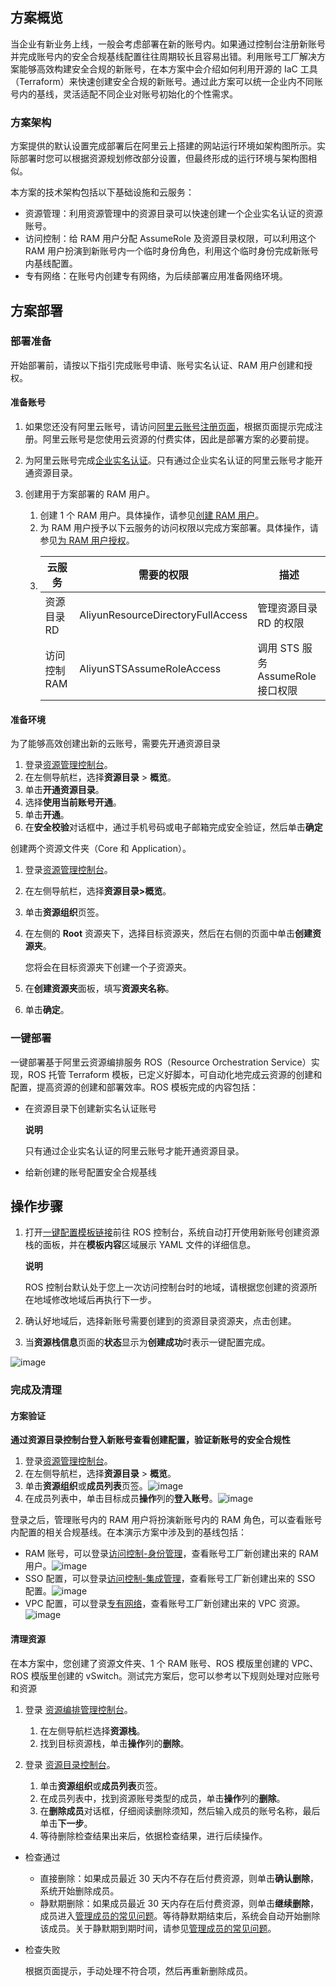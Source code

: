 ## 方案概览

当企业有新业务上线，一般会考虑部署在新的账号内。如果通过控制台注册新账号并完成账号内的安全合规基线配置往往周期较长且容易出错。利用账号工厂解决方案能够高效构建安全合规的新账号，在本方案中会介绍如何利用开源的 IaC 工具（Terraform）来快速创建安全合规的新账号。通过此方案可以统一企业内不同账号内的基线，灵活适配不同企业对账号初始化的个性需求。

### 方案架构

方案提供的默认设置完成部署后在阿里云上搭建的网站运行环境如架构图所示。实际部署时您可以根据资源规划修改部分设置，但最终形成的运行环境与架构图相似。


本方案的技术架构包括以下基础设施和云服务：

* 资源管理：利用资源管理中的资源目录可以快速创建一个企业实名认证的资源账号。
* 访问控制：给 RAM 用户分配 AssumeRole 及资源目录权限，可以利用这个 RAM 用户扮演到新账号内一个临时身份角色，利用这个临时身份完成新账号内基线配置。
* 专有网络：在账号内创建专有网络，为后续部署应用准备网络环境。
## 方案部署
### 部署准备


开始部署前，请按以下指引完成账号申请、账号实名认证、RAM 用户创建和授权。

#### 准备账号

1. 如果您还没有阿里云账号，请访问[阿里云账号注册页面](https://account.aliyun.com/register/qr_register.htm)，根据页面提示完成注册。阿里云账号是您使用云资源的付费实体，因此是部署方案的必要前提。
2. 为阿里云账号完成[企业实名认证](https://help.aliyun.com/zh/account/user-guide/enterprise-real-name-verification/)。只有通过企业实名认证的阿里云账号才能开通资源目录。
3. 创建用于方案部署的 RAM 用户。
   
   1. 创建 1 个 RAM 用户。具体操作，请参见[创建 RAM 用户](https://help.aliyun.com/zh/ram/user-guide/create-a-ram-user)。
   2. 为 RAM 用户授予以下云服务的访问权限以完成方案部署。具体操作，请参见[为 RAM 用户授权](https://help.aliyun.com/zh/ram/user-guide/grant-permissions-to-the-ram-user)。
   3. | 云服务 | 需要的权限 | 描述 |
      | --- | --- | --- |
      | 资源目录 RD | AliyunResourceDirectoryFullAccess | 管理资源目录 RD 的权限 |
      | 访问控制 RAM | AliyunSTSAssumeRoleAccess | 调用 STS 服务 AssumeRole 接口权限 |

#### 准备环境

为了能够高效创建出新的云账号，需要先开通资源目录

1. 登录[资源管理控制台](https://resourcemanager.console.aliyun.com/)。
2. 在左侧导航栏，选择**资源目录** > **概览**。
3. 单击**开通资源目录**。
4. 选择**使用当前账号开通**。
5. 单击**开通**。
6. 在**安全校验**对话框中，通过手机号码或电子邮箱完成安全验证，然后单击**确定**

创建两个资源文件夹（Core 和 Application）。

1. 登录[资源管理控制台](https://resourcemanager.console.aliyun.com/)。
2. 在左侧导航栏，选择**资源目录>概览**。
3. 单击**资源组织**页签。
4. 在左侧的 **Root** 资源夹下，选择目标资源夹，然后在右侧的页面中单击**创建资源夹**。
   
   您将会在目标资源夹下创建一个子资源夹。
5. 在**创建资源夹**面板，填写**资源夹名称**。
6. 单击**确定**。
### 一键部署


一键部署基于阿里云资源编排服务 ROS（Resource Orchestration Service）实现，ROS 托管 Terraform 模板，已定义好脚本，可自动化地完成云资源的创建和配置，提高资源的创建和部署效率。ROS 模板完成的内容包括：

* 在资源目录下创建新实名认证账号
  
  **说明** 
  
  只有通过企业实名认证的阿里云账号才能开通资源目录。
* 给新创建的账号配置安全合规基线

**操作步骤**
--------

1. 打开[一键配置模板链接](https://ros.console.aliyun.com/cn-hangzhou/stacks/create?templateUrl=https://ros-public-templates.oss-cn-hangzhou.aliyuncs.com/documents/solution/efficiently-build-a-new-account-with-security-and-compliance.yml&isSimplified=true)前往 ROS 控制台，系统自动打开使用新账号创建资源栈的面板，并在**模板内容**区域展示 YAML 文件的详细信息。
   
   **说明** 
   
   ROS 控制台默认处于您上一次访问控制台时的地域，请根据您创建的资源所在地域修改地域后再执行下一步。
2. 确认好地域后，选择新账号需要创建到的资源目录资源夹，点击创建。
3. 当**资源栈信息**页面的**状态**显示为**创建成功**时表示一键配置完成。

![image](https://help-static-aliyun-doc.aliyuncs.com/assets/img/zh-CN/3986359761/p606086.png)

### 完成及清理


#### 方案验证

**通过资源目录控制台登入新账号查看创建****配置****，验证新账号的安全合规性**

1. 登录[资源管理控制台](https://resourcemanager.console.aliyun.com/)。
2. 在左侧导航栏，选择**资源目录** > **概览**。
3. 单击**资源组织**或**成员列表**页签。![image](https://help-static-aliyun-doc.aliyuncs.com/assets/img/zh-CN/2852609271/p859860.png)
4. 在成员列表中，单击目标成员**操作**列的**登入账号**。![image](https://help-static-aliyun-doc.aliyuncs.com/assets/img/zh-CN/2852609271/p859865.png)

登录之后，管理账号内的 RAM 用户将扮演新账号内的 RAM 角色，可以查看账号内配置的相关合规基线。在本演示方案中涉及到的基线包括：

* RAM 账号，可以登录[访问控制-身份管理](https://ram.console.aliyun.com/users)，查看账号工厂新创建出来的 RAM 用户。![image](https://help-static-aliyun-doc.aliyuncs.com/assets/img/zh-CN/2852609271/p859882.png)
* SSO 配置，可以登录[访问控制-集成管理](https://ram.console.aliyun.com/providers)，查看账号工厂新创建出来的 SSO 配置。![image](https://help-static-aliyun-doc.aliyuncs.com/assets/img/zh-CN/2852609271/p859884.png)
* VPC 配置，可以登录[专有网络](https://vpc.console.aliyun.com/)，查看账号工厂新创建出来的 VPC 资源。![image](https://help-static-aliyun-doc.aliyuncs.com/assets/img/zh-CN/2852609271/p859872.png)
#### 清理资源

在本方案中，您创建了资源文件夹、1 个 RAM 账号、ROS 模版里创建的 VPC、ROS 模版里创建的 vSwitch。测试完方案后，您可以参考以下规则处理对应账号和资源

1. 登录 [资源编排管理控制台](https://ros.console.aliyun.com/cn-beijing/stacks)。
   
   1. 在左侧导航栏选择**资源栈**。
   2. 找到目标资源栈，单击**操作**列的**删除**。
2. 登录 [资源目录控制台](https://resourcemanager.console.aliyun.com/resource-directory/folders/r-creKjI)。
   
   1. 单击**资源组织**或**成员列表**页签。
   2. 在成员列表中，找到资源账号类型的成员，单击**操作**列的**删除**。
   3. 在**删除成员**对话框，仔细阅读删除须知，然后输入成员的账号名称，最后单击**下一步**。
   4. 等待删除检查结果出来后，依据检查结果，进行后续操作。

* 检查通过
  
  + 直接删除：如果成员最近 30 天内不存在后付费资源，则单击**确认删除**，系统开始删除成员。
  + 静默期删除：如果成员最近 30 天内存在后付费资源，则单击**继续删除**，成员进入[管理成员的常见问题](https://help.aliyun.com/zh/resource-management/resource-directory/support/faq-about-managing-a-member-1)。等待静默期结束后，系统会自动开始删除该成员。关于静默期到期时间，请参见[管理成员的常见问题](https://help.aliyun.com/zh/resource-management/resource-directory/support/faq-about-managing-a-member-1)。
* 检查失败
  
  根据页面提示，手动处理不符合项，然后再重新删除成员。
